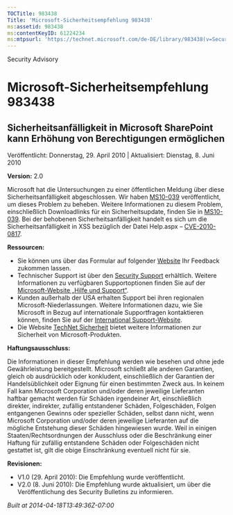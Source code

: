 ```yaml
---
TOCTitle: 983438
Title: 'Microsoft-Sicherheitsempfehlung 983438'
ms:assetid: 983438
ms:contentKeyID: 61224234
ms:mtpsurl: 'https://technet.microsoft.com/de-DE/library/983438(v=Security.10)'
---
```


Security Advisory

Microsoft-Sicherheitsempfehlung 983438
======================================

Sicherheitsanfälligkeit in Microsoft SharePoint kann Erhöhung von Berechtigungen ermöglichen
--------------------------------------------------------------------------------------------

Veröffentlicht: Donnerstag, 29. April 2010 | Aktualisiert: Dienstag, 8. Juni 2010

**Version:** 2.0

Microsoft hat die Untersuchungen zu einer öffentlichen Meldung über diese Sicherheitsanfälligkeit abgeschlossen. Wir haben [MS10-039](http://go.microsoft.com/fwlink/?linkid=191905) veröffentlicht, um dieses Problem zu beheben. Weitere Informationen zu diesem Problem, einschließlich Downloadlinks für ein Sicherheitsupdate, finden Sie in [MS10-039](http://go.microsoft.com/fwlink/?linkid=191905). Bei der behobenen Sicherheitsanfälligkeit handelt es sich um die Sicherheitsanfälligkeit in XSS bezüglich der Datei Help.aspx – [CVE-2010-0817](http://www.cve.mitre.org/cgi-bin/cvename.cgi?name=cve-2010-0817).

**Ressourcen:**

-   Sie können uns über das Formular auf folgender [Website](https://support.microsoft.com/common/survey.aspx?scid=sw;en;1257&amp;showpage=1&amp;ws=technet&amp;sd=tech) Ihr Feedback zukommen lassen.
-   Technischer Support ist über den [Security Support](http://go.microsoft.com/fwlink/?linkid=21131) erhältlich. Weitere Informationen zu verfügbaren Supportoptionen finden Sie auf der [Microsoft-Website „Hilfe und Support“](http://support.microsoft.com/).
-   Kunden außerhalb der USA erhalten Support bei ihren regionalen Microsoft-Niederlassungen. Weitere Informationen dazu, wie Sie Microsoft in Bezug auf internationale Supportfragen kontaktieren können, finden Sie auf der [International Support-Website](http://go.microsoft.com/fwlink/?linkid=21155).
-   Die Website [TechNet Sicherheit](http://www.microsoft.com/germany/technet/sicherheit/default.mspx) bietet weitere Informationen zur Sicherheit von Microsoft-Produkten.

**Haftungsausschluss:**

Die Informationen in dieser Empfehlung werden wie besehen und ohne jede Gewährleistung bereitgestellt. Microsoft schließt alle anderen Garantien, gleich ob ausdrücklich oder konkludent, einschließlich der Garantien der Handelsüblichkeit oder Eignung für einen bestimmten Zweck aus. In keinem Fall kann Microsoft Corporation und/oder deren jeweilige Lieferanten haftbar gemacht werden für Schäden irgendeiner Art, einschließlich direkter, indirekter, zufällig entstandener Schäden, Folgeschäden, Folgen entgangenen Gewinns oder spezieller Schäden, selbst dann nicht, wenn Microsoft Corporation und/oder deren jeweilige Lieferanten auf die mögliche Entstehung dieser Schäden hingewiesen wurde. Weil in einigen Staaten/Rechtsordnungen der Ausschluss oder die Beschränkung einer Haftung für zufällig entstandene Schäden oder Folgeschäden nicht gestattet ist, gilt die obige Einschränkung eventuell nicht für sie.

**Revisionen:**

-   V1.0 (29. April 2010): Die Empfehlung wurde veröffentlicht.
-   V2.0 (8. Juni 2010): Die Empfehlung wurde aktualisiert, um über die Veröffentlichung des Security Bulletins zu informieren.

*Built at 2014-04-18T13:49:36Z-07:00*

